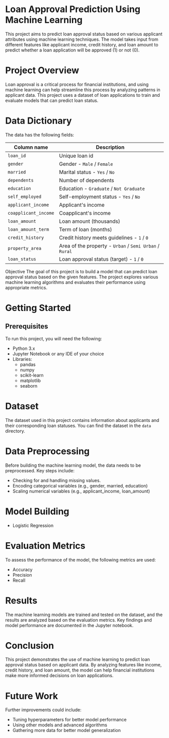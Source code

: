 # Loan Approval Prediction Using Machine Learning
This project aims to predict loan approval status based on various applicant attributes using machine learning techniques. The model takes input from different features like applicant income, credit history, and loan amount to predict whether a loan application will be approved (1) or not (0).

# Project Overview
Loan approval is a critical process for financial institutions, and using machine learning can help streamline this process by analyzing patterns in applicant data. This project uses a dataset of loan applications to train and evaluate models that can predict loan status.

# Data Dictionary
The data has the following fields:

|Column name | Description |
|------------|-------------|
| `loan_id`  | Unique loan id |
| `gender`   | Gender - `Male` / `Female` |
| `married`  | Marital status - `Yes` / `No` |
| `dependents` | Number of dependents |
| `education` | Education - `Graduate` / `Not Graduate` |
| `self_employed` | Self-employment status - `Yes` / `No` |
| `applicant_income` | Applicant's income |
| `coapplicant_income` | Coapplicant's income |
| `loan_amount` | Loan amount (thousands) |
| `loan_amount_term` | Term of loan (months) |
| `credit_history` | Credit history meets guidelines - `1` / `0` |
| `property_area` | Area of the property - `Urban` / `Semi Urban` / `Rural` | 
| `loan_status` | Loan approval status (target) - `1` / `0` |

Objective
The goal of this project is to build a model that can predict loan approval status based on the given features. The project explores various machine learning algorithms and evaluates their performance using appropriate metrics.

# Getting Started
## Prerequisites
To run this project, you will need the following:
- Python 3.x
- Jupyter Notebook or any IDE of your choice
- Libraries:
  - pandas
  - numpy
  - scikit-learn
  - matplotlib
  - seaborn
 
# Dataset
The dataset used in this project contains information about applicants and their corresponding loan statuses. You can find the dataset in the `data` directory.

# Data Preprocessing
Before building the machine learning model, the data needs to be preprocessed. Key steps include:
- Checking for and handling missing values.
- Encoding categorical variables (e.g., gender, married, education)
- Scaling numerical variables (e.g., applicant_income, loan_amount)

# Model Building
- Logistic Regression

# Evaluation Metrics
To assess the performance of the model, the following metrics are used:
- Accuracy
- Precision
- Recall

# Results
The machine learning models are trained and tested on the dataset, and the results are analyzed based on the evaluation metrics. Key findings and model performance are documented in the Jupyter notebook.

# Conclusion
This project demonstrates the use of machine learning to predict loan approval status based on applicant data. By analyzing features like income, credit history, and loan amount, the model can help financial institutions make more informed decisions on loan applications.

# Future Work
Further improvements could include:
- Tuning hyperparameters for better model performance
- Using other models and advanced algorithms
- Gathering more data for better model generalization
